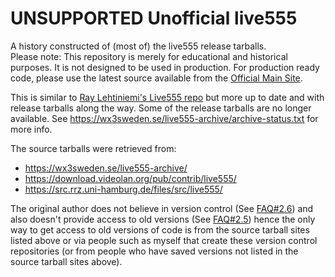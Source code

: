 # UNSUPPORTED Unofficial live555
A history constructed of (most of) the live555 release tarballs.<br />
Please note:  This repository is merely for educational and historical purposes.  It is not designed to be used in production.  For production ready code, please use the latest source available from the [Official Main Site](http://www.live555.com/liveMedia/).

This is similar to [Ray Lehtiniemi's Live555 repo](https://github.com/rayl/live555) but more up to date and with release tarballs along the way.  Some of the release tarballs are no longer available.  See https://wx3sweden.se/live555-archive/archive-status.txt for more info.

The source tarballs were retrieved from: 
* https://wx3sweden.se/live555-archive/
* https://download.videolan.org/pub/contrib/live555/
* https://src.rrz.uni-hamburg.de/files/src/live555/

The original author does not believe in version control (See [FAQ#2.6](http://www.live555.com/liveMedia/faq.html#no-source-code-repository)) and also doesn't provide access to old versions (See [FAQ#2.5](http://www.live555.com/liveMedia/faq.html#old-versions)) hence the only way to get access to old versions of code is from the source tarball sites listed above or via people such as myself that create these version control repositories (or from people who have saved versions not listed in the source tarball sites above).
